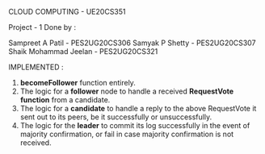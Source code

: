 CLOUD COMPUTING - UE20CS351

Project - 1 Done by :

Sampreet A Patil      -      PES2UG20CS306
Samyak P Shetty       -      PES2UG20CS307
Shaik Mohammad Jeelan -      PES2UG20CS321

IMPLEMENTED : 

1. **becomeFollower** function entirely.
2. The logic for a **follower** node to handle a received **RequestVote function** from a candidate.
3. The logic for a **candidate** to handle a reply to the above RequestVote it sent out to its peers, be it successfully or unsuccessfully.
4. The logic for the **leader** to commit its log successfully in the event of majority confirmation, or fail in case majority confirmation is not received.

